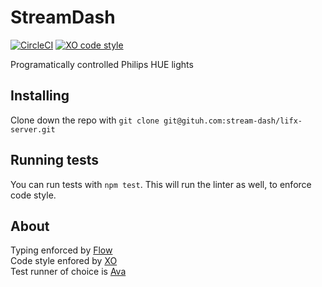 # StreamDash
[![CircleCI](https://circleci.com/gh/stream-dash/lifx-server.svg?style=svg)](https://circleci.com/gh/stream-dash/lifx-server)
[![XO code style](https://img.shields.io/badge/code_style-XO-5ed9c7.svg)](https://github.com/xojs/xo)

Programatically controlled Philips HUE lights

## Installing
Clone down the repo with `git clone git@gituh.com:stream-dash/lifx-server.git`

## Running tests
You can run tests with `npm test`. This will run the linter as well, to enforce code style.

## About
Typing enforced by [Flow](https://flow.org)\
Code style enfored by [XO](https://github.com/xojs/xo)\
Test runner of choice is [Ava](https://github.com/avajs/ava)
